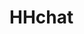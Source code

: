 # HHchat
<script id="cid0020000142313777661" data-cfasync="false" async src="//st.chatango.com/js/gz/emb.js" style="width: 283px;height: 658px;">{"handle":"helmetheroes","arch":"js","styles":{"a":"0084ef","b":100,"c":"FFFFFF","d":"FFFFFF","k":"0084ef","l":"0084ef","m":"0084ef","n":"FFFFFF","p":"10","q":"0084ef","r":100,"fwtickm":1}}</script>
